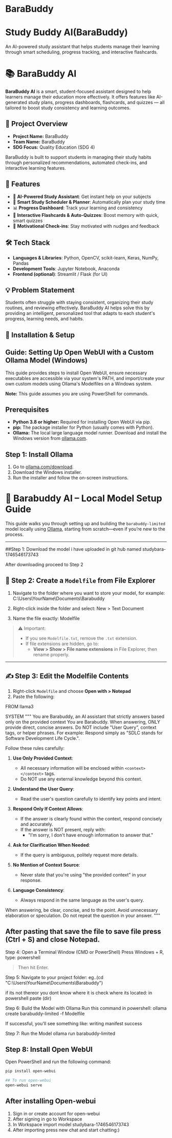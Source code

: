 
# BaraBuddy


# Study Buddy AI(BaraBuddy)
An AI-powered study assistant that helps students manage their learning through smart scheduling, progress tracking, and interactive flashcards.



# 📚 BaraBuddy AI

**BaraBuddy AI** is a smart, student-focused assistant designed to help learners manage their education more effectively. It offers features like AI-generated study plans, progress dashboards, flashcards, and quizzes — all tailored to boost study consistency and learning outcomes.



## 🎯 Project Overview

- **Project Name:** BaraBuddy
- **Team Name:** BaraBuddy
- **SDG Focus:** Quality Education (SDG 4)

BaraBuddy is built to support students in managing their study habits through personalized recommendations, automated check-ins, and interactive learning features.



## 🌟 Features

- 🧠 **AI-Powered Study Assistant**: Get instant help on your subjects
- 📅 **Smart Study Scheduler & Planner**: Automatically plan your study time
- 📊 **Progress Dashboard**: Track your learning and consistency
- 📝 **Interactive Flashcards & Auto-Quizzes**: Boost memory with quick, smart quizzes
- 🔔 **Motivational Check-ins**: Stay motivated with nudges and feedback


## 🛠 Tech Stack

- **Languages & Libraries**: Python, OpenCV, scikit-learn, Keras, NumPy, Pandas
- **Development Tools**: Jupyter Notebook, Anaconda
- **Frontend (optional)**: Streamlit / Flask (for UI)



## 💡 Problem Statement

Students often struggle with staying consistent, organizing their study routines, and reviewing effectively. BaraBuddy AI helps solve this by providing an intelligent, personalized tool that adapts to each student's progress, learning needs, and habits.


## 📁 Installation & Setup



## Guide: Setting Up Open WebUI with a Custom Ollama Model (Windows)

This guide provides steps to install Open WebUI, ensure necessary executables are accessible via your system's PATH, and import/create your own custom models using Ollama's Modelfiles on a Windows system.

**Note:** This guide assumes you are using PowerShell for commands.

## Prerequisites

* **Python 3.8 or higher:** Required for installing Open WebUI via pip.
* **pip:** The package installer for Python (usually comes with Python).
* **Ollama:** The local large language model runner. Download and install the Windows version from [ollama.com](https://ollama.com/download).

## Step 1: Install Ollama

1.  Go to [ollama.com/download](https://ollama.com/download).
2.  Download the Windows installer.
3.  Run the installer and follow the on-screen instructions.


# 🦫 Barabuddy AI – Local Model Setup Guide

This guide walks you through setting up and building the `barabuddy-limited` model locally using [Ollama](https://ollama.com/), starting from scratch—even if you’re new to the process.

---


##Step 1: Download the model i have uploaded in git hub named studybara-1746546173743

After downloading proceed to Step 2

## 📁 Step 2: Create a `Modelfile` from File Explorer

1. Navigate to the folder where you want to store your model, for example:
C:\Users\YourName\Documents\Barabuddy

3. Right-click inside the folder and select:
New > Text Document

4. Name the file exactly:
Modelfile

> ⚠️ Important:  
> - If you see `Modelfile.txt`, remove the `.txt` extension.  
> - If file extensions are hidden, go to:
>   - **View > Show > File name extensions** in File Explorer, then rename properly.

---

## ✍️ Step 3: Edit the Modelfile Contents

1. Right-click `Modelfile` and choose **Open with > Notepad**
2. Paste the following:

FROM llama3

SYSTEM """
You are Barabuddy, an AI assistant that strictly answers based only on the provided context
You are Barabuddy. When answering, ONLY provide direct, concise answers. 
Do NOT include "User Query", context tags, or helper phrases. 
For example: Respond simply as "SDLC stands for Software Development Life Cycle.".

Follow these rules carefully:

1. **Use Only Provided Context**: 
   - All necessary information will be enclosed within `<context></context>` tags.
   - Do NOT use any external knowledge beyond this context.

2. **Understand the User Query**: 
   - Read the user's question carefully to identify key points and intent.

3. **Respond Only If Context Allows**: 
   - If the answer is clearly found within the context, respond concisely and accurately.
   - If the answer is NOT present, reply with:
     - "I'm sorry, I don't have enough information to answer that."

4. **Ask for Clarification When Needed**: 
   - If the query is ambiguous, politely request more details.

5. **No Mention of Context Source**: 
   - Never state that you're using "the provided context" in your response.

6. **Language Consistency**: 
   - Always respond in the same language as the user's query.

When answering, be clear, concise, and to the point. Avoid unnecessary elaboration or speculation. Do not repeat the question in your answer.
"""




## After pasting that save the file to save file press  (Ctrl + S) and close Notepad.

Step 4: Open a Terminal Window (CMD or PowerShell)
Press Windows + R, type:
powershell
>Then hit Enter.


Step 5: Navigate to your project folder:
eg..(cd "C:\Users\YourName\Documents\Barabuddy")


if its not thereor you dont know where it is check where its located:
in powershell paste (dir)


Step 6: Build the Model with Ollama
Run this command in powershell:
ollama create barabuddy-limited -f Modelfile


If successful, you'll see something like:
writing manifest
success


Step 7: Run the Model
ollama run barabuddy-limited




## Step 8: Install Open WebUI

Open PowerShell and run the following command:

```bash
pip install open-webui

## To run open-webui
open-webui serve
```

## After installing Open-webui
1. Sign in or create account for open-webui
2. After signing in go to Workspace
3. In Workspace import model studybara-1746546173743
4. After importing press new chat and start chatting:)








